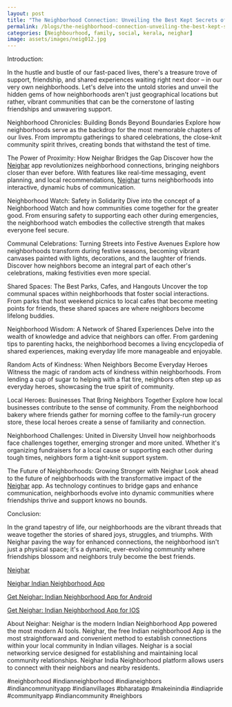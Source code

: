 ```yaml
---
layout: post
title: "The Neighborhood Connection: Unveiling the Best Kept Secrets of How Your Neighbors Make the Best Friends"
permalink: /blogs/the-neighborhood-connection-unveiling-the-best-kept-secrets-of-how-your-neighbors-make-the-best-friends
categories: [Neighbourhood, family, social, kerala, neighar]
image: assets/images/neig012.jpg
---
```



Introduction:

In the hustle and bustle of our fast-paced lives, there's a treasure trove of support, friendship, and shared experiences waiting right next door – in our very own neighborhoods. Let's delve into the untold stories and unveil the hidden gems of how neighborhoods aren't just geographical locations but rather, vibrant communities that can be the cornerstone of lasting friendships and unwavering support.

Neighborhood Chronicles: Building Bonds Beyond Boundaries
Explore how neighborhoods serve as the backdrop for the most memorable chapters of our lives. From impromptu gatherings to shared celebrations, the close-knit community spirit thrives, creating bonds that withstand the test of time.

The Power of Proximity: How Neighar Bridges the Gap
Discover how the [Neighar](https://play.google.com/store/apps/details?id=com.neighar.app&hl=en_IN&gl=US) app revolutionizes neighborhood connections, bringing neighbors closer than ever before. With features like real-time messaging, event planning, and local recommendations, [Neighar](https://play.google.com/store/apps/details?id=com.neighar.app&hl=en_IN&gl=US) turns neighborhoods into interactive, dynamic hubs of communication.

Neighborhood Watch: Safety in Solidarity
Dive into the concept of a Neighborhood Watch and how communities come together for the greater good. From ensuring safety to supporting each other during emergencies, the neighborhood watch embodies the collective strength that makes everyone feel secure.

Communal Celebrations: Turning Streets into Festive Avenues
Explore how neighborhoods transform during festive seasons, becoming vibrant canvases painted with lights, decorations, and the laughter of friends. Discover how neighbors become an integral part of each other's celebrations, making festivities even more special.

Shared Spaces: The Best Parks, Cafes, and Hangouts
Uncover the top communal spaces within neighborhoods that foster social interactions. From parks that host weekend picnics to local cafes that become meeting points for friends, these shared spaces are where neighbors become lifelong buddies.

Neighborhood Wisdom: A Network of Shared Experiences
Delve into the wealth of knowledge and advice that neighbors can offer. From gardening tips to parenting hacks, the neighborhood becomes a living encyclopedia of shared experiences, making everyday life more manageable and enjoyable.

Random Acts of Kindness: When Neighbors Become Everyday Heroes
Witness the magic of random acts of kindness within neighborhoods. From lending a cup of sugar to helping with a flat tire, neighbors often step up as everyday heroes, showcasing the true spirit of community.

Local Heroes: Businesses That Bring Neighbors Together
Explore how local businesses contribute to the sense of community. From the neighborhood bakery where friends gather for morning coffee to the family-run grocery store, these local heroes create a sense of familiarity and connection.

Neighborhood Challenges: United in Diversity
Unveil how neighborhoods face challenges together, emerging stronger and more united. Whether it's organizing fundraisers for a local cause or supporting each other during tough times, neighbors form a tight-knit support system.

The Future of Neighborhoods: Growing Stronger with Neighar
Look ahead to the future of neighborhoods with the transformative impact of the [Neighar](https://play.google.com/store/apps/details?id=com.neighar.app&hl=en_IN&gl=US) app. As technology continues to bridge gaps and enhance communication, neighborhoods evolve into dynamic communities where friendships thrive and support knows no bounds.

Conclusion:

In the grand tapestry of life, our neighborhoods are the vibrant threads that weave together the stories of shared joys, struggles, and triumphs. With Neighar paving the way for enhanced connections, the neighborhood isn't just a physical space; it's a dynamic, ever-evolving community where friendships blossom and neighbors truly become the best friends.

[Neighar](https://www.neighar.com)

[Neighar Indian Neighborhood App](https://neighar.com/download)

[Get Neighar: Indian Neighborhood App for Android](https://play.google.com/store/apps/details?id=com.neighar.app)

[Get Neighar: Indian Neighborhood App for IOS](https://apps.apple.com/us/app/neighar-india-neighborhood-app/id6471035218)

About Neighar:
Neighar is the modern Indian Neighborhood App powered the most modern AI tools. Neighar, the free Indian neighborhood App is the most straightforward and convenient method to establish connections within your local community in Indian villages. Neighar is a social networking service designed for establishing and maintaining local community relationships. Neighar India Neighborhood platform allows users to connect with their neighbors and nearby residents.

#neighborhood #indianneighborhood #indianeighbors #indiancommunityapp #indianvillages #bharatapp #makeinindia #indiapride #communityapp #indiancommunity #neighbors

